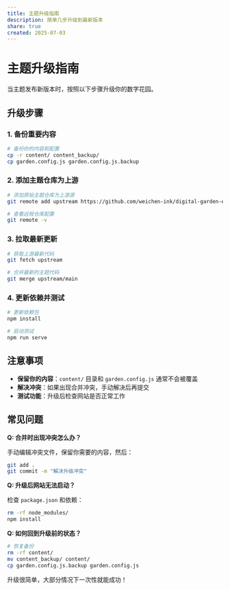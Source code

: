 ```yaml
---
title: 主题升级指南
description: 简单几步升级到最新版本
share: true
created: 2025-07-03
---
```


# 主题升级指南

当主题发布新版本时，按照以下步骤升级你的数字花园。

## 升级步骤

### 1. 备份重要内容

```bash
# 备份你的内容和配置
cp -r content/ content_backup/
cp garden.config.js garden.config.js.backup
```

### 2. 添加主题仓库为上游

```bash
# 添加原始主题仓库为上游源
git remote add upstream https://github.com/weichen-ink/digital-garden-eleventy-theme.git

# 查看远程仓库配置
git remote -v
```

### 3. 拉取最新更新

```bash
# 获取上游最新代码
git fetch upstream

# 合并最新的主题代码
git merge upstream/main
```

### 4. 更新依赖并测试

```bash
# 更新依赖包
npm install

# 启动测试
npm run serve
```

## 注意事项

- **保留你的内容**：`content/` 目录和 `garden.config.js` 通常不会被覆盖
- **解决冲突**：如果出现合并冲突，手动解决后再提交
- **测试功能**：升级后检查网站是否正常工作

## 常见问题

**Q: 合并时出现冲突怎么办？**

手动编辑冲突文件，保留你需要的内容，然后：
```bash
git add .
git commit -m "解决升级冲突"
```

**Q: 升级后网站无法启动？**

检查 `package.json` 和依赖：
```bash
rm -rf node_modules/
npm install
```

**Q: 如何回到升级前的状态？**

```bash
# 恢复备份
rm -rf content/
mv content_backup/ content/
cp garden.config.js.backup garden.config.js
```

升级很简单，大部分情况下一次性就能成功！